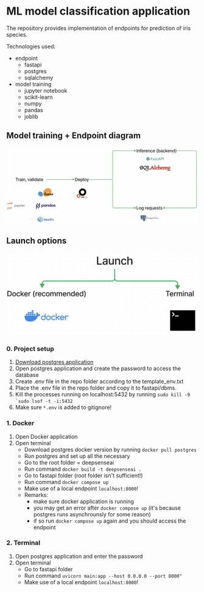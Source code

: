 # ML model classification application

The repository provides implementation of endpoints for prediction of iris species.

Technologies used:
- endpoint
    - fastapi
    - postgres
    - sqlalchemy
- model training
    - jupyter notebook
    - scikit-learn
    - numpy
    - pandas
    - joblib

## Model training + Endpoint diagram
![Model diagram](/images/diagram.png "Model diagram")

## Launch options
![Launch](/images/launch.png "Launch options")

### 0. Project setup
1. [Download postgres application](https://www.postgresql.org/download/)
2. Open postgres application and create the password to access the database
3. Create .env file in the repo folder according to the template_env.txt
4. Place the .env file in the repo folder and copy it to fastapi/dbms.
5. Kill the processes running on localhost:5432 by running ```sudo kill -9 `sudo lsof -t -i:5432```
6. Make sure ```*.env``` is added to gitignore!

### 1. Docker
1. Open Docker application
2. Open terminal
    - Download postgres docker version by running ```docker pull postgres```
    - Run postgres and set up all the necessary 
    - Go to the root folder = deepsenseai
    - Run command ```docker build -t deepsenseai .```
    - Go to fastapi folder (root folder isn't sufficient!)
    - Run command ```docker compose up```
    - Make use of a local endpoint ```localhost:8000```!
    - Remarks:
        - make sure docker application is running
        - you may get an error after ```docker compose up``` (it's because postgres runs asynchrounsly for some reason)
        - if so run ```docker compose up``` again and you should access the endpoint

### 2. Terminal
1. Open postgres application and enter the password
2. Open terminal
    - Go to fastapi folder
    - Run command ```uvicorn main:app --host 0.0.0.0 --port 8000"```
    - Make use of a local endpoint ```localhost:8000```!






